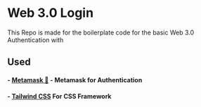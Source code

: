 # Web 3.0 Login

This Repo is made for the boilerplate code for the basic Web 3.0 Authentication with

## Used

#### - [Metamask 🦊](http://metamask.io/) - Metamask for Authentication

#### - [Tailwind CSS](https://tailwindcss.com/) For CSS Framework
